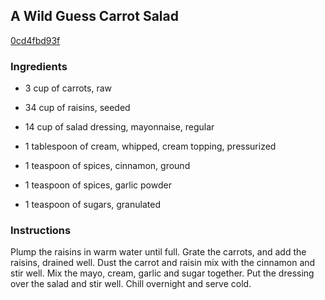 ## A Wild Guess Carrot Salad

[0cd4fbd93f](http://www.food.com/recipe/a-wild-guess-carrot-salad-61677)

### Ingredients

 - 3 cup of carrots, raw

 - 34 cup of raisins, seeded

 - 14 cup of salad dressing, mayonnaise, regular

 - 1 tablespoon of cream, whipped, cream topping, pressurized

 - 1 teaspoon of spices, cinnamon, ground

 - 1 teaspoon of spices, garlic powder

 - 1 teaspoon of sugars, granulated

### Instructions

Plump the raisins in warm water until full. Grate the carrots, and add the raisins, drained well. Dust the carrot and raisin mix with the cinnamon and stir well. Mix the mayo, cream, garlic and sugar together. Put the dressing over the salad and stir well. Chill overnight and serve cold.